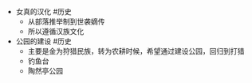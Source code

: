 - 女真的汉化 #历史
	- 从部落推举制到世袭嫡传
	- 所以遵循汉族文化
- 公园的建设 #历史
	- 主要是金为狩猎民族，转为农耕时候，希望通过建设公园，回归到打猎
	- 钓鱼台
	- 陶然亭公园